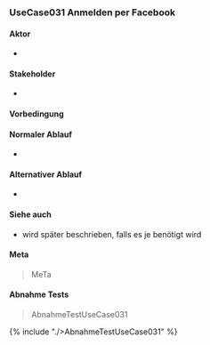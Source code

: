 
### UseCase031 Anmelden per Facebook

#### Aktor
 * 


#### Stakeholder
 * 


#### Vorbedingung

#### Normaler Ablauf
 * 


#### Alternativer Ablauf
 * 


#### Siehe auch
 * wird später beschrieben, falls es je benötigt wird




#### Meta
>MeTa


#### Abnahme Tests
>AbnahmeTestUseCase031

{% include "./>AbnahmeTestUseCase031" %}
